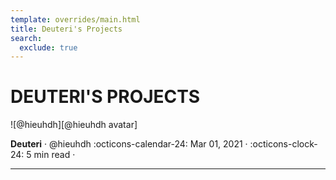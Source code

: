 ```yaml
---
template: overrides/main.html
title: Deuteri's Projects
search:
  exclude: true
---
```


<style>
  .md-sidebar--secondary:not([hidden]) {
    visibility: hidden;
  }
</style>

# __DEUTERI'S PROJECTS__

<aside class="mdx-author" markdown>
![@hieuhdh][@hieuhdh avatar]

<span>__Deuteri__ · @hieuhdh</span>
<span>
:octicons-calendar-24: Mar 01, 2021 ·
:octicons-clock-24: 5 min read ·

</span>
</aside>

  [@hieuhdh avatar]: https://user-images.githubusercontent.com/86739367/178121501-82770982-19ab-43e7-86a4-3f31989401df.png

---